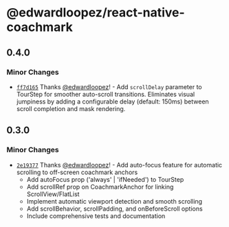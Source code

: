 # @edwardloopez/react-native-coachmark

## 0.4.0

### Minor Changes

- [`ff7d165`](https://github.com/edwardloopez/react-native-coachmark/commit/ff7d16512a10ddf9cb27176759d93046c20ee4b1) Thanks [@edwardloopez](https://github.com/edwardloopez)! - Add `scrollDelay` parameter to TourStep for smoother auto-scroll transitions. Eliminates visual jumpiness by adding a configurable delay (default: 150ms) between scroll completion and mask rendering.

## 0.3.0

### Minor Changes

- [`2e19377`](https://github.com/edwardloopez/react-native-coachmark/commit/2e19377cfb536e5d136930639ca3f92e7f1612a6) Thanks [@edwardloopez](https://github.com/edwardloopez)! - Add auto-focus feature for automatic scrolling to off-screen coachmark anchors
  - Add autoFocus prop ('always' | 'ifNeeded') to TourStep
  - Add scrollRef prop on CoachmarkAnchor for linking ScrollView/FlatList
  - Implement automatic viewport detection and smooth scrolling
  - Add scrollBehavior, scrollPadding, and onBeforeScroll options
  - Include comprehensive tests and documentation
